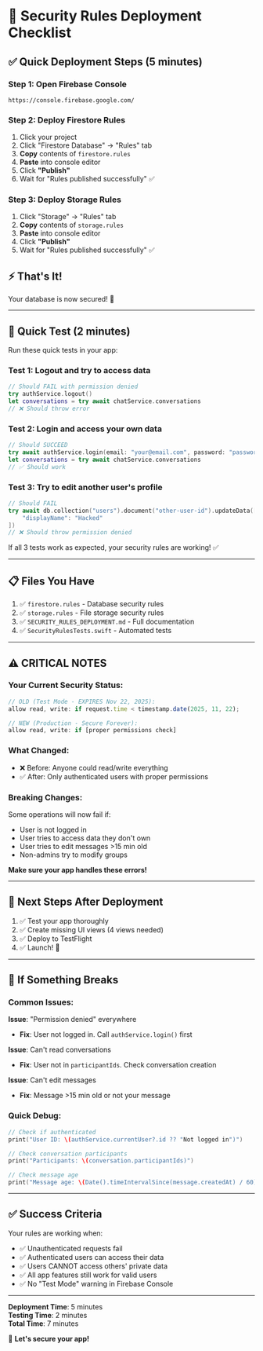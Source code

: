 # 🔐 Security Rules Deployment Checklist

## ✅ Quick Deployment Steps (5 minutes)

### Step 1: Open Firebase Console
```
https://console.firebase.google.com/
```

### Step 2: Deploy Firestore Rules

1. Click your project
2. Click "Firestore Database" → "Rules" tab
3. **Copy** contents of `firestore.rules`
4. **Paste** into console editor
5. Click **"Publish"**
6. Wait for "Rules published successfully" ✅

### Step 3: Deploy Storage Rules

1. Click "Storage" → "Rules" tab
2. **Copy** contents of `storage.rules`
3. **Paste** into console editor
4. Click **"Publish"**
5. Wait for "Rules published successfully" ✅

## ⚡ That's It!

Your database is now secured! 🎉

---

## 🧪 Quick Test (2 minutes)

Run these quick tests in your app:

### Test 1: Logout and try to access data
```swift
// Should FAIL with permission denied
try authService.logout()
let conversations = try await chatService.conversations
// ❌ Should throw error
```

### Test 2: Login and access your own data
```swift
// Should SUCCEED
try await authService.login(email: "your@email.com", password: "password")
let conversations = try await chatService.conversations
// ✅ Should work
```

### Test 3: Try to edit another user's profile
```swift
// Should FAIL
try await db.collection("users").document("other-user-id").updateData([
    "displayName": "Hacked"
])
// ❌ Should throw permission denied
```

If all 3 tests work as expected, your security rules are working! ✅

---

## 📋 Files You Have

1. ✅ `firestore.rules` - Database security rules
2. ✅ `storage.rules` - File storage security rules  
3. ✅ `SECURITY_RULES_DEPLOYMENT.md` - Full documentation
4. ✅ `SecurityRulesTests.swift` - Automated tests

---

## ⚠️ CRITICAL NOTES

### Your Current Security Status:
```javascript
// OLD (Test Mode - EXPIRES Nov 22, 2025):
allow read, write: if request.time < timestamp.date(2025, 11, 22);

// NEW (Production - Secure Forever):
allow read, write: if [proper permissions check]
```

### What Changed:
- ❌ Before: Anyone could read/write everything
- ✅ After: Only authenticated users with proper permissions

### Breaking Changes:
Some operations will now fail if:
- User is not logged in
- User tries to access data they don't own
- User tries to edit messages >15 min old
- Non-admins try to modify groups

**Make sure your app handles these errors!**

---

## 🎯 Next Steps After Deployment

1. ✅ Test your app thoroughly
2. ✅ Create missing UI views (4 views needed)
3. ✅ Deploy to TestFlight
4. ✅ Launch! 🚀

---

## 🚨 If Something Breaks

### Common Issues:

**Issue**: "Permission denied" everywhere
- **Fix**: User not logged in. Call `authService.login()` first

**Issue**: Can't read conversations
- **Fix**: User not in `participantIds`. Check conversation creation

**Issue**: Can't edit messages  
- **Fix**: Message >15 min old or not your message

### Quick Debug:
```swift
// Check if authenticated
print("User ID: \(authService.currentUser?.id ?? "Not logged in")")

// Check conversation participants
print("Participants: \(conversation.participantIds)")

// Check message age
print("Message age: \(Date().timeIntervalSince(message.createdAt) / 60) minutes")
```

---

## ✅ Success Criteria

Your rules are working when:
- ✅ Unauthenticated requests fail
- ✅ Authenticated users can access their data
- ✅ Users CANNOT access others' private data
- ✅ All app features still work for valid users
- ✅ No "Test Mode" warning in Firebase Console

---

**Deployment Time**: 5 minutes  
**Testing Time**: 2 minutes  
**Total Time**: 7 minutes

🔐 **Let's secure your app!**

